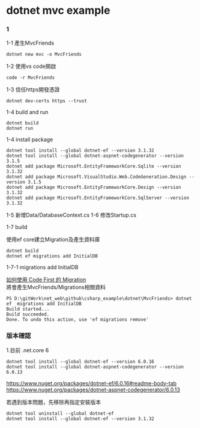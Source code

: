 # dotnet mvc example 


### 1

1-1 產生MvcFriends
```
dotnet new mvc -o MvcFriends
```

1-2 使用vs code開啟
```
code -r MvcFriends
```

1-3 信任https開發憑證
```
dotnet dev-certs https --trust
```

1-4 build and run
```
dotnet build
dotnet run
```


1-4 install package
```
dotnet tool install --global dotnet-ef --version 3.1.32
dotnet tool install --global dotnet-aspnet-codegenerator --version 3.1.5
dotnet add package Microsoft.EntityFrameworkCore.Sqlite --version 3.1.32
dotnet add package Microsoft.VisualStudio.Web.CodeGeneration.Design --version 3.1.5
dotnet add package Microsoft.EntityFrameworkCore.Design --version 3.1.32
dotnet add package Microsoft.EntityFrameworkCore.SqlServer --version 3.1.32
```

1-5 新增Data/DatabaseContext.cs
1-6 修改Startup.cs

1-7 build

使用ef core建立Migration及產生資料庫  
```
dotnet build
dotnet ef migrations add InitialDB
```

1-7-1 migrations add InitialDB

[如何使用 Code First 的 Migration][1]  
將會產生MvcFriends/Migrations相關資料  


```
PS D:\gitWork\net_web\github\csharp_example\dotnet\MvcFriends> dotnet ef  migrations add InitialDB
Build started...
Build succeeded.
Done. To undo this action, use 'ef migrations remove'
```

### 版本確認

1.目前 .net.core 6
```
dotnet tool install --global dotnet-ef --version 6.0.16
dotnet tool install --global dotnet-aspnet-codegenerator --version 6.0.13
```

https://www.nuget.org/packages/dotnet-ef/6.0.16#readme-body-tab
https://www.nuget.org/packages/dotnet-aspnet-codegenerator/6.0.13


若遇到版本問題，先移除再指定安裝版本
```
dotnet tool uninstall --global dotnet-ef
dotnet tool install --global dotnet-ef --version 3.1.32
```

[1]:https://dotblogs.com.tw/yc421206/2019/11/28/ef_core_migration